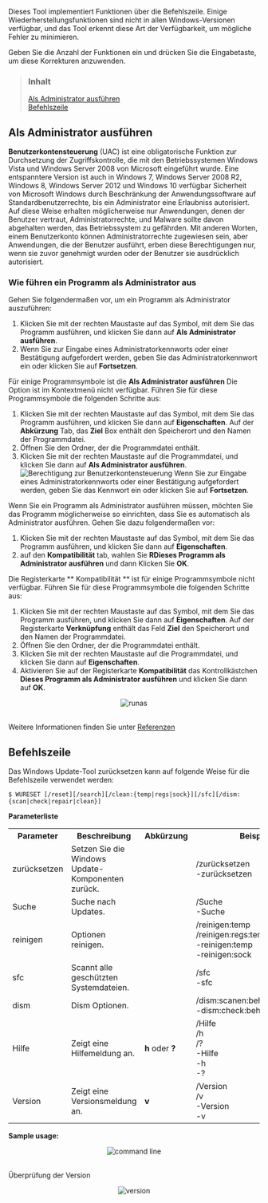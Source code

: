 Dieses Tool implementiert Funktionen über die Befehlszeile. Einige Wiederherstellungsfunktionen sind nicht in allen Windows-Versionen verfügbar, und das Tool erkennt diese Art der Verfügbarkeit, um mögliche Fehler zu minimieren.

Geben Sie die Anzahl der Funktionen ein und drücken Sie die Eingabetaste, um diese Korrekturen anzuwenden.


> ### Inhalt
>
> [Als Administrator ausführen](#als-administrator-ausführen) <br />
> [Befehlszeile](#befehlszeile)


## Als Administrator ausführen

**Benutzerkontensteuerung** (UAC) ist eine obligatorische Funktion zur Durchsetzung der Zugriffskontrolle, die mit den Betriebssystemen Windows Vista und Windows Server 2008 von Microsoft eingeführt wurde. Eine entspanntere Version ist auch in Windows 7, Windows Server 2008 R2, Windows 8, Windows Server 2012 und Windows 10 verfügbar Sicherheit von Microsoft Windows durch Beschränkung der Anwendungssoftware auf Standardbenutzerrechte, bis ein Administrator eine Erlaubniss autorisiert. Auf diese Weise erhalten möglicherweise nur Anwendungen, denen der Benutzer vertraut, Administratorrechte, und Malware sollte davon abgehalten werden, das Betriebssystem zu gefährden. Mit anderen Worten, einem Benutzerkonto können Administratorrechte zugewiesen sein, aber Anwendungen, die der Benutzer ausführt, erben diese Berechtigungen nur, wenn sie zuvor genehmigt wurden oder der Benutzer sie ausdrücklich autorisiert.


### Wie führen ein Programm als Administrator aus

Gehen Sie folgendermaßen vor, um ein Programm als Administrator auszuführen:

1. Klicken Sie mit der rechten Maustaste auf das Symbol, mit dem Sie das Programm ausführen, und klicken Sie dann auf **Als Administrator ausführen**.
2. Wenn Sie zur Eingabe eines Administratorkennworts oder einer Bestätigung aufgefordert werden, geben Sie das Administratorkennwort ein oder klicken Sie auf **Fortsetzen**.

Für einige Programmsymbole ist die **Als Administrator ausführen** Die Option ist im Kontextmenü nicht verfügbar. Führen Sie für diese Programmsymbole die folgenden Schritte aus:

1. Klicken Sie mit der rechten Maustaste auf das Symbol, mit dem Sie das Programm ausführen, und klicken Sie dann auf **Eigenschaften**. Auf der **Abkürzung** Tab, das **Ziel** Box enthält den Speicherort und den Namen der Programmdatei.
2. Öffnen Sie den Ordner, der die Programmdatei enthält.
3. Klicken Sie mit der rechten Maustaste auf die Programmdatei, und klicken Sie dann auf **Als Administrator ausführen**. ![Berechtigung zur Benutzerkontensteuerung](https://sawinternal.blob.core.windows.net/gds-images/support/kbgraphics/public/de-de/securityshield.jpg) Wenn Sie zur Eingabe eines Administratorkennworts oder einer Bestätigung aufgefordert werden, geben Sie das Kennwort ein oder klicken Sie auf **Fortsetzen**.

Wenn Sie ein Programm als Administrator ausführen müssen, möchten Sie das Programm möglicherweise so einrichten, dass Sie es automatisch als Administrator ausführen. Gehen Sie dazu folgendermaßen vor:

1. Klicken Sie mit der rechten Maustaste auf das Symbol, mit dem Sie das Programm ausführen, und klicken Sie dann auf **Eigenschaften**.
2. auf den **Kompatibilität** tab, wahlen Sie **RDieses Programm als Administrator ausführen** und dann Klicken Sie **OK**.

Die Registerkarte ** Kompatibilität ** ist für einige Programmsymbole nicht verfügbar. Führen Sie für diese Programmsymbole die folgenden Schritte aus:

1. Klicken Sie mit der rechten Maustaste auf das Symbol, mit dem Sie das Programm ausführen, und klicken Sie dann auf **Eigenschaften**. Auf der Registerkarte **Verknüpfung** enthält das Feld **Ziel** den Speicherort und den Namen der Programmdatei.
2. Öffnen Sie den Ordner, der die Programmdatei enthält.
3. Klicken Sie mit der rechten Maustaste auf die Programmdatei, und klicken Sie dann auf **Eigenschaften**.
4. Aktivieren Sie auf der Registerkarte **Kompatibilität** das Kontrollkästchen **Dieses Programm als Administrator ausführen** und klicken Sie dann auf **OK**.

<div align="center">
	<img src="https://github.com/ManuelGil/Reset-Windows-Update-Tool/blob/master/docs/images/runas.gif?raw=true" alt="runas">
</div>
<br />

Weitere Informationen finden Sie unter [Referenzen](https://support.microsoft.com/de-de/kb/922708)


## Befehlszeile

Das Windows Update-Tool zurücksetzen kann auf folgende Weise für die Befehlszeile verwendet werden:

```
$ WURESET [/reset][/search][/clean:{temp|regs|sock}][/sfc][/dism:{scan|check|repair|clean}]
```

**Parameterliste**

<table border="0" cellpadding="4">
	<tr>
		<th>
			Parameter
		</th>
		<th>
			Beschreibung
		</th>
		<th>
			Abkürzung
		</th>
		<th>
			Beispiel
		</th>
	</tr>
	<tr>
		<td>
			zurücksetzen
		</td>
		<td>
			Setzen Sie die Windows Update-Komponenten zurück.
		</td>
		<td>
		</td>
		<td>
			/zurücksetzen <br />
			-zurücksetzen
		</td>
	</tr>
	<tr>
		<td>
			Suche
		</td>
		<td>
			Suche nach Updates.
		</td>
		<td>
		</td>
		<td>
			/Suche <br />
			-Suche
		</td>
	</tr>
	<tr>
		<td>
			reinigen
		</td>
		<td>
			Optionen reinigen.
		</td>
		<td>
		</td>
		<td>
			/reinigen:temp <br />
			/reinigen:regs:temp <br />
			-reinigen:temp <br />
			-reinigen:sock
		</td>
	</tr>
	<tr>
		<td>
			sfc
		</td>
		<td>
			Scannt alle geschützten Systemdateien.
		</td>
		<td>
		</td>
		<td>
			/sfc <br />
			-sfc
		</td>
	</tr>
	<tr>
		<td>
			dism
		</td>
		<td>
			Dism Optionen.
		</td>
		<td>
		</td>
		<td>
			/dism:scanen:beheben:reinigen <br />
			-dism:check:beheben
		</td>
	</tr>
	<tr>
		<td>
			Hilfe
		</td>
		<td>
			Zeigt eine Hilfemeldung an.
		</td>
		<td>
			<b>h</b> oder <b>?</b>
		</td>
		<td>
			/Hilfe <br />
			/h <br />
			/? <br />
			-Hilfe <br />
			-h <br />
			-?
		</td>
	</tr>
	<tr>
		<td>
			Version
		</td>
		<td>
			Zeigt eine Versionsmeldung an.
		</td>
		<td>
			<b>v</b>
		</td>
		<td>
			/Version <br />
			/v <br />
			-Version <br />
			-v
		</td>
	</tr>
</table>

**Sample usage:**

<div align="center">
	<img src="https://github.com/ManuelGil/Reset-Windows-Update-Tool/blob/master/docs/images/commands.gif?raw=true" alt="command line">
</div>
<br />

Überprüfung der Version

<div align="center">
	<img src="https://github.com/ManuelGil/Reset-Windows-Update-Tool/blob/master/docs/images/version.gif?raw=true" alt="version">
</div>
